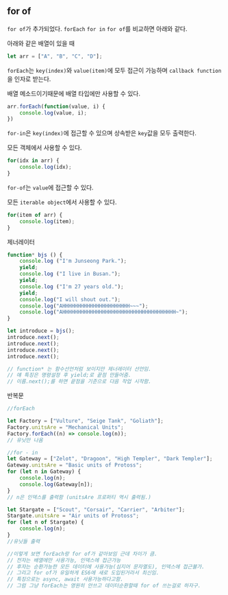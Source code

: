 ## for of

`for of`가 추가되었다. `forEach` `for in` `for of`를 비교하면 아래와 같다.

아래와 같은 배열이 있을 때
```javascript
let arr = ["A", "B", "C", "D"];
```

`forEach`는 `key(index)`와 `value(item)`에 모두 접근이 가능하며 `callback function`을 인자로 받는다.

배열 메소드이기때문에 배열 타입에만 사용할 수 있다.
```javascript
arr.forEach(function(value, i) {
    console.log(value, i);
})
```

`for-in`은 `key(index)`에 접근할 수 있으며 상속받은 `key`값을 모두 출력한다.

모든 객체에서 사용할 수 있다.
```javascript
for(idx in arr) {
    console.log(idx);
}
```

`for-of`는 `value`에 접근할 수 있다.

모든 `iterable object`에서 사용할 수 있다.
```javascript
for(item of arr) {
    console.log(item);
}
```



 제너레이터 

```javascript
function* bjs () {
    console.log ("I'm Junseong Park.");
    yield;
    console.log ("I live in Busan.");
    yield;
    console.log ("I'm 27 years old.");
    yield;
    console.log("I will shout out.");
    console.log("AHHHHHHHHHHHHHHHHHHHHHH~~~");
    console.log("AHHHHHHHHHHHHHHHHHHHHHHHHHHHHHHHHHHHHH~");
}

let introduce = bjs();
introduce.next();
introduce.next();
introduce.next();
introduce.next();

// function* 는 함수선언처럼 보이지만 제너레이터 선언임.
// 얘 특징은 명령설정 후 yield;로 끝점 만들어줌. 
// 이름.next();를 하면 끝점을 기준으로 다음 작업 시작함.
```



 반복문 

```javascript
//forEach

let Factory = ["Vulture", "Seige Tank", "Goliath"];
Factory.unitsAre = "Mechanical Units";
Factory.forEach((n) => console.log(n));
// 유닛만 나옴

//for - in
let Gateway = ["Zelot", "Dragoon", "High Templer", "Dark Templer"];
Gateway.unitsAre = "Basic units of Protoss";
for (let n in Gateway) {
    console.log(n);
    console.log(Gateway[n]);
}
// n은 인덱스를 출력함 (unitsAre 프로퍼티 역시 출력됨.)

let Stargate = ["Scout", "Corsair", "Carrier", "Arbiter"];
Stargate.unitsAre = "Air units of Protoss";
for (let n of Stargate) {
    console.log(n);
}
//유닛들 출력

//이렇게 보면 forEach랑 for of가 같아보임 근데 차이가 큼.
// 전자는 배열에만 사용가능, 인덱스에 접근가능
// 후자는 순환가능한 모든 데이터에 사용가능(심지어 문자열도), 인덱스에 접근불가.
// 그리고 for of가 유일하게 ES6에 새로 도입된거라서 최신임. 
// 특징으로는 async, await 사용가능하다고함.
// 그럼 그냥 forEach는 영원히 안쓰고 데이터순환할때 for of 쓰는걸로 하자구.

```